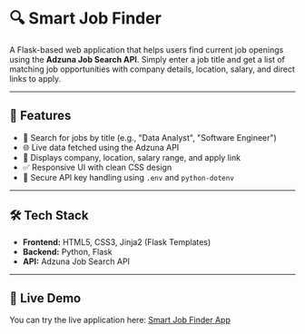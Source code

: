 # 🔍 Smart Job Finder

A Flask-based web application that helps users find current job openings using the **Adzuna Job Search API**. Simply enter a job title and get a list of matching job opportunities with company details, location, salary, and direct links to apply.

---

## 🚀 Features

- 🔎 Search for jobs by title (e.g., "Data Analyst", "Software Engineer")
- 🌐 Live data fetched using the Adzuna API
- 💼 Displays company, location, salary range, and apply link
- ✅ Responsive UI with clean CSS design
- 🔐 Secure API key handling using `.env` and `python-dotenv`

---



## 🛠️ Tech Stack

- **Frontend:** HTML5, CSS3, Jinja2 (Flask Templates)
- **Backend:** Python, Flask
- **API:** Adzuna Job Search API
  
---
## 🚀 Live Demo

You can try the live application here: [Smart Job Finder App](https://smart-job-finder-app-1.onrender.com)


